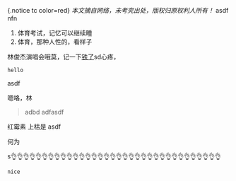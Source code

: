 {.notice tc color=red}
*本文摘自网络，未考究出处，版权归原权利人所有！*
asdf
nfn

1. 体育考试，记忆可以继续睡
2. 体育，那种人性的，看样子

林俊杰演唱会哦莫，记一下[铁了](https://ab.com)sd心疼，

```world
hello
```
asdf

嗯咯，林

> adbd
> adfasdf



红霉素
上枯是
asdf


何为

s👌👌👌👌👌👌👌👌👌👌👌👌👌👌👌👌👌👌👌👌👌👌👌👌👌👌👌👌👌👌👌👌👌👌

```js
nice
```
